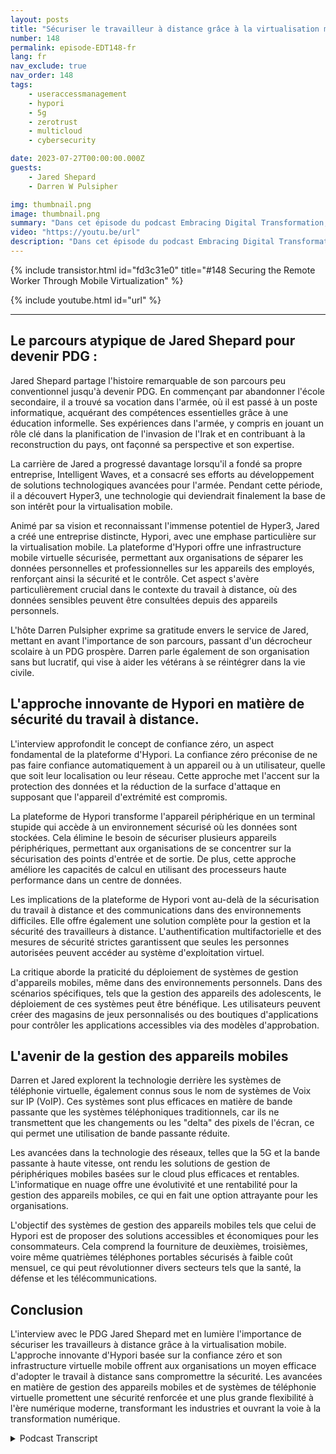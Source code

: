 ```yaml
---
layout: posts
title: "Sécuriser le travailleur à distance grâce à la virtualisation mobile."
number: 148
permalink: episode-EDT148-fr
lang: fr
nav_exclude: true
nav_order: 148
tags:
    - useraccessmanagement
    - hypori
    - 5g
    - zerotrust
    - multicloud
    - cybersecurity

date: 2023-07-27T00:00:00.000Z
guests:
    - Jared Shepard
    - Darren W Pulsipher

img: thumbnail.png
image: thumbnail.png
summary: "Dans cet épisode du podcast Embracing Digital Transformation, l'animateur Darren Pulsipher engage une conversation enrichissante avec l'invité spécial Jared Shepard, PDG de Hypori. L'interview porte sur le sujet crucial de la sécurisation des travailleurs à distance grâce à la virtualisation mobile. Le parcours unique de Jared Shepard, qui est passé d'un décrocheur scolaire à PDG, ajoute une dimension inspirante à la discussion."
video: "https://youtu.be/url"
description: "Dans cet épisode du podcast Embracing Digital Transformation, l'animateur Darren Pulsipher engage une conversation enrichissante avec l'invité spécial Jared Shepard, PDG de Hypori. L'interview porte sur le sujet crucial de la sécurisation des travailleurs à distance grâce à la virtualisation mobile. Le parcours unique de Jared Shepard, qui est passé d'un décrocheur scolaire à PDG, ajoute une dimension inspirante à la discussion."
---
```


<div>
{% include transistor.html id="fd3c31e0" title="#148 Securing the Remote Worker Through Mobile Virtualization" %}

{% include youtube.html id="url" %}
</div>

---

## Le parcours atypique de Jared Shepard pour devenir PDG :

Jared Shepard partage l'histoire remarquable de son parcours peu conventionnel jusqu'à devenir PDG. En commençant par abandonner l'école secondaire, il a trouvé sa vocation dans l'armée, où il est passé à un poste informatique, acquérant des compétences essentielles grâce à une éducation informelle. Ses expériences dans l'armée, y compris en jouant un rôle clé dans la planification de l'invasion de l'Irak et en contribuant à la reconstruction du pays, ont façonné sa perspective et son expertise.

La carrière de Jared a progressé davantage lorsqu'il a fondé sa propre entreprise, Intelligent Waves, et a consacré ses efforts au développement de solutions technologiques avancées pour l'armée. Pendant cette période, il a découvert Hyper3, une technologie qui deviendrait finalement la base de son intérêt pour la virtualisation mobile.

Animé par sa vision et reconnaissant l'immense potentiel de Hyper3, Jared a créé une entreprise distincte, Hypori, avec une emphase particulière sur la virtualisation mobile. La plateforme d'Hypori offre une infrastructure mobile virtuelle sécurisée, permettant aux organisations de séparer les données personnelles et professionnelles sur les appareils des employés, renforçant ainsi la sécurité et le contrôle. Cet aspect s'avère particulièrement crucial dans le contexte du travail à distance, où des données sensibles peuvent être consultées depuis des appareils personnels.

L'hôte Darren Pulsipher exprime sa gratitude envers le service de Jared, mettant en avant l'importance de son parcours, passant d'un décrocheur scolaire à un PDG prospère. Darren parle également de son organisation sans but lucratif, qui vise à aider les vétérans à se réintégrer dans la vie civile.

## L'approche innovante de Hypori en matière de sécurité du travail à distance.

L'interview approfondit le concept de confiance zéro, un aspect fondamental de la plateforme d'Hypori. La confiance zéro préconise de ne pas faire confiance automatiquement à un appareil ou à un utilisateur, quelle que soit leur localisation ou leur réseau. Cette approche met l'accent sur la protection des données et la réduction de la surface d'attaque en supposant que l'appareil d'extrémité est compromis.

La plateforme de Hypori transforme l'appareil périphérique en un terminal stupide qui accède à un environnement sécurisé où les données sont stockées. Cela élimine le besoin de sécuriser plusieurs appareils périphériques, permettant aux organisations de se concentrer sur la sécurisation des points d'entrée et de sortie. De plus, cette approche améliore les capacités de calcul en utilisant des processeurs haute performance dans un centre de données.

Les implications de la plateforme de Hypori vont au-delà de la sécurisation du travail à distance et des communications dans des environnements difficiles. Elle offre également une solution complète pour la gestion et la sécurité des travailleurs à distance. L'authentification multifactorielle et des mesures de sécurité strictes garantissent que seules les personnes autorisées peuvent accéder au système d'exploitation virtuel.

La critique aborde la praticité du déploiement de systèmes de gestion d'appareils mobiles, même dans des environnements personnels. Dans des scénarios spécifiques, tels que la gestion des appareils des adolescents, le déploiement de ces systèmes peut être bénéfique. Les utilisateurs peuvent créer des magasins de jeux personnalisés ou des boutiques d'applications pour contrôler les applications accessibles via des modèles d'approbation.

## L'avenir de la gestion des appareils mobiles

Darren et Jared explorent la technologie derrière les systèmes de téléphonie virtuelle, également connus sous le nom de systèmes de Voix sur IP (VoIP). Ces systèmes sont plus efficaces en matière de bande passante que les systèmes téléphoniques traditionnels, car ils ne transmettent que les changements ou les "delta" des pixels de l'écran, ce qui permet une utilisation de bande passante réduite.

Les avancées dans la technologie des réseaux, telles que la 5G et la bande passante à haute vitesse, ont rendu les solutions de gestion de périphériques mobiles basées sur le cloud plus efficaces et rentables. L'informatique en nuage offre une évolutivité et une rentabilité pour la gestion des appareils mobiles, ce qui en fait une option attrayante pour les organisations.

L'objectif des systèmes de gestion des appareils mobiles tels que celui de Hypori est de proposer des solutions accessibles et économiques pour les consommateurs. Cela comprend la fourniture de deuxièmes, troisièmes, voire même quatrièmes téléphones portables sécurisés à faible coût mensuel, ce qui peut révolutionner divers secteurs tels que la santé, la défense et les télécommunications.

## Conclusion

L'interview avec le PDG Jared Shepard met en lumière l'importance de sécuriser les travailleurs à distance grâce à la virtualisation mobile. L'approche innovante d'Hypori basée sur la confiance zéro et son infrastructure virtuelle mobile offrent aux organisations un moyen efficace d'adopter le travail à distance sans compromettre la sécurité. Les avancées en matière de gestion des appareils mobiles et de systèmes de téléphonie virtuelle promettent une sécurité renforcée et une plus grande flexibilité à l'ère numérique moderne, transformant les industries et ouvrant la voie à la transformation numérique.



<details>
<summary> Podcast Transcript </summary>

<p></p>

</details>
